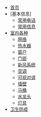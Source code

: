 - [首页](/)
- [基本信息]
  - [常用电话](/tel.md)
  - [常用信息](/info.md)
- [室内各种]()
  - [网络](./rooms/network.md)
  - [热水器](/rooms/reshuiqi.md)
  - [窗户](/rooms/windows.md)
  - [门锁](/rooms/door.md)
  - [新风系统](/rooms/newwind.md)
  - [空调](/rooms/air.md)
  - [可视对讲](/rooms/monitor.md)
  - [墙壁](/rooms/wall.md)
  - [马桶](/rooms/toilet.md)
  - [水龙头](/rooms/tap.md)
  - [灯具](/rooms/light.md)
- [卫生防疫](/medical.md)